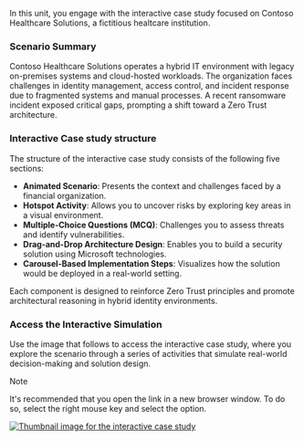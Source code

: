 
In this unit, you engage with the interactive case study focused on Contoso Healthcare Solutions, a fictitious healtcare institution.

### Scenario Summary

Contoso Healthcare Solutions operates a hybrid IT environment with legacy on-premises systems and cloud-hosted workloads. The organization faces challenges in identity management, access control, and incident response due to fragmented systems and manual processes. A recent ransomware incident exposed critical gaps, prompting a shift toward a Zero Trust architecture.

### Interactive Case study structure

The structure of the interactive case study consists of the following five sections:

- **Animated Scenario**: Presents the context and challenges faced by a financial organization.
- **Hotspot Activity**: Allows you to uncover risks by exploring key areas in a visual environment.
- **Multiple-Choice Questions (MCQ)**: Challenges you to assess threats and identify vulnerabilities.
- **Drag-and-Drop Architecture Design**: Enables you to build a security solution using Microsoft technologies.
- **Carousel-Based Implementation Steps**: Visualizes how the solution would be deployed in a real-world setting.

Each component is designed to reinforce Zero Trust principles and promote architectural reasoning in hybrid identity environments.

### Access the Interactive Simulation

Use the image that follows to access the interactive case study, where you explore the scenario through a series of activities that simulate real-world decision-making and solution design.

> [!NOTE]
> It's recommended that you open the link in a new browser window. To do so, select the right mouse key and select the option.

[![Thumbnail image for the interactive case study](../media/case-study-identity-data-security-v2.png)](https://microsoftlearning.github.io/click-throughs/docs/sc-100/sc100_casestudy_simulations/interactive_case_study_enhancing_user_access_control_and_threat_resilience/story.html)
